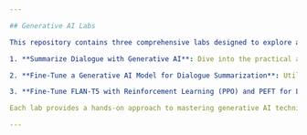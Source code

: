 ```yaml
---

## Generative AI Labs

This repository contains three comprehensive labs designed to explore and enhance dialogue summarization using generative AI models:

1. **Summarize Dialogue with Generative AI**: Dive into the practical aspects of dialogue summarization by experimenting with zero-shot, one-shot, and few-shot inferences. Learn the basics of prompt engineering to guide the model towards accurate summarization tasks.

2. **Fine-Tune a Generative AI Model for Dialogue Summarization**: Utilize the FLAN-T5 model from Hugging Face, known for its high-quality instruction tuning. Fine-tune the model to improve dialogue summarization and evaluate the performance using ROUGE metrics. Explore the benefits of Parameter Efficient Fine-Tuning (PEFT) to achieve enhanced results with optimized resource usage.

3. **Fine-Tune FLAN-T5 with Reinforcement Learning (PPO) and PEFT for Less-Toxic Summaries**: Implement Proximal Policy Optimization (PPO) to fine-tune the FLAN-T5 model for generating less-toxic content. Utilize Meta AI's hate speech reward model to reduce the model's toxicity while maintaining performance.

Each lab provides a hands-on approach to mastering generative AI techniques and enhancing the capabilities of large language models.

---
```

